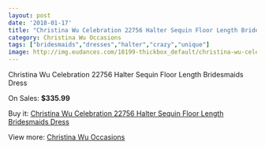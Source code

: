 ```yaml
---
layout: post
date: '2018-01-17'
title: "Christina Wu Celebration 22756 Halter Sequin Floor Length Bridesmaids Dress"
category: Christina Wu Occasions
tags: ["bridesmaids","dresses","halter","crazy","unique"]
image: http://img.eudances.com/18199-thickbox_default/christina-wu-celebration-22756-halter-sequin-floor-length-bridesmaids-dress.jpg
---
```

Christina Wu Celebration 22756 Halter Sequin Floor Length Bridesmaids Dress

On Sales: **$335.99**
<a href="https://www.eudances.com/en/christina-wu-occasions/5319-christina-wu-celebration-22756-halter-sequin-floor-length-bridesmaids-dress.html"><amp-img layout="responsive" width="600" height="600" src="//img.eudances.com/18199-thickbox_default/christina-wu-celebration-22756-halter-sequin-floor-length-bridesmaids-dress.jpg" alt="Christina Wu Celebration 22756 Halter Sequin Floor Length Bridesmaids Dress 0" /></a>

Buy it: [Christina Wu Celebration 22756 Halter Sequin Floor Length Bridesmaids Dress](https://www.eudances.com/en/christina-wu-occasions/5319-christina-wu-celebration-22756-halter-sequin-floor-length-bridesmaids-dress.html "Christina Wu Celebration 22756 Halter Sequin Floor Length Bridesmaids Dress")

View more: [Christina Wu Occasions](https://www.eudances.com/en/59-christina-wu-occasions "Christina Wu Occasions")